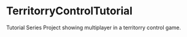 # TerritorryControlTutorial
Tutorial Series Project showing multiplayer in a territorry control game. 
